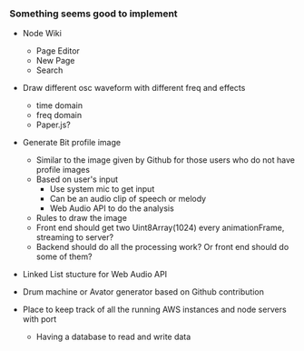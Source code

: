 ### Something seems good to implement

- Node Wiki
    - Page Editor
    - New Page
    - Search

- Draw different osc waveform with different freq and effects
    - time domain
    - freq domain
    - Paper.js?

- Generate Bit profile image
    - Similar to the image given by Github for those users who do not have profile images
    - Based on user's input
        - Use system mic to get input
        - Can be an audio clip of speech or melody
        - Web Audio API to do the analysis
    - Rules to draw the image
    - Front end should get two Uint8Array(1024) every animationFrame, streaming to server?
    - Backend should do all the processing work? Or front end should do some of them?

- Linked List stucture for Web Audio API

- Drum machine or Avator generator based on Github contribution

- Place to keep track of all the running AWS instances and node servers with port
    - Having a database to read and write data
